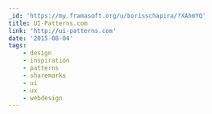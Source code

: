 ```yaml
---
_id: 'https://my.framasoft.org/u/borisschapira/?XAhmYQ'
title: UI-Patterns.com
link: 'http://ui-patterns.com'
date: '2015-08-04'
tags:
    - design
    - inspiration
    - patterns
    - sharemarks
    - ui
    - ux
    - webdesign
---
```


<div class="markdown"><p></p></div>
